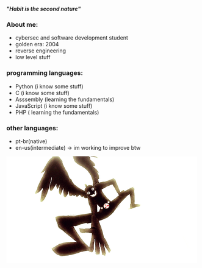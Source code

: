 ***"Habit is the second nature"***

### About me:
- cybersec and software development student 
- golden era: 2004
- reverse engineering
- low level stuff

### programming languages:
- Python (i know some stuff)
- C (i know some stuff)
- Asssembly (learning the fundamentals)
- JavaScript (i know some stuff)
- PHP ( learning the fundamentals)

### other languages:
- pt-br(native)
- en-us(intermediate) -> im working to improve btw

![hero](the_hero_appears.gif)


